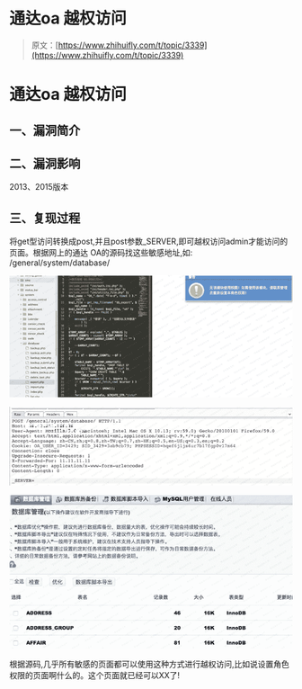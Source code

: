 # 通达oa 越权访问

> 原文：[https://www.zhihuifly.com/t/topic/3339](https://www.zhihuifly.com/t/topic/3339)

# 通达oa 越权访问

## 一、漏洞简介

## 二、漏洞影响

2013、2015版本

## 三、复现过程

将get型访问转换成post,并且post参数_SERVER,即可越权访问admin才能访问的⻚面。根据⽹上的通达 OA的源码找这些敏感地址,如: /general/system/database/

![image](img/8f0937fa6705ce9a292bfc75ad284ae2.png)

![image](img/0c130469d6a4b83cc1b61a81d7d2df93.png)

![image](img/babc442f6bc8bbd1da50262b4390b1a7.png)

根据源码,几乎所有敏感的⻚面都可以使用这种方式进行越权访问,⽐如说设置⻆色权限的⻚面啊什么的。这个⻚面就已经可以XX了!